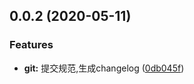 ## 0.0.2 (2020-05-11)


### Features

* **git:** 提交规范,生成changelog ([0db045f](https://gitlab.oneitfarm.com/itfarm_zhangyi/idg-vue-ts/commit/0db045f72d593855b877c778b84b199e9fd158fd))



